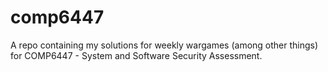 # comp6447

A repo containing my solutions for weekly wargames (among other things) for COMP6447 - System and Software Security Assessment.
